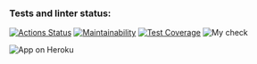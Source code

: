 ### Tests and linter status:
[![Actions Status](https://github.com/Sergoff1/java-project-lvl4/workflows/hexlet-check/badge.svg)](https://github.com/Sergoff1/java-project-lvl4/actions)
[![Maintainability](https://api.codeclimate.com/v1/badges/66bf5040531372b8ed07/maintainability)](https://codeclimate.com/github/Sergoff1/java-project-lvl4/maintainability)
[![Test Coverage](https://api.codeclimate.com/v1/badges/66bf5040531372b8ed07/test_coverage)](https://codeclimate.com/github/Sergoff1/java-project-lvl4/test_coverage)
![My check](https://github.com/Sergoff1/java-project-lvl4/workflows/My%20check/badge.svg)


![App on Heroku](https://sergoff-4lvl.herokuapp.com/)